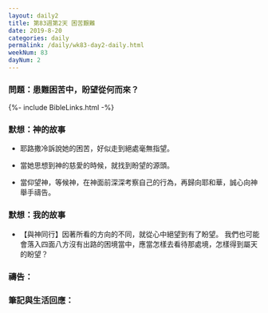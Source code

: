 ```yaml
---
layout: daily2
title: 第83週第2天 困苦艱難
date: 2019-8-20
categories: daily
permalink: /daily/wk83-day2-daily.html
weekNum: 83
dayNum: 2
---
```


### 問題：患難困苦中，盼望從何而來？

{%- include BibleLinks.html -%}

### 默想：神的故事
+ 耶路撒冷訴說她的困苦，好似走到絕處毫無指望。

+ 當她思想到神的慈愛的時候，就找到盼望的源頭。

+ 當仰望神，等候神，在神面前深深考察自己的行為，再歸向耶和華，誠心向神舉手禱告。

### 默想：我的故事
+ 【與神同行】因著所看的方向的不同，就從心中絕望到有了盼望。 我們也可能會落入四面八方沒有出路的困境當中，應當怎樣去看待那處境，怎樣得到屬天的盼望？

### 禱告：

### 筆記與生活回應：

